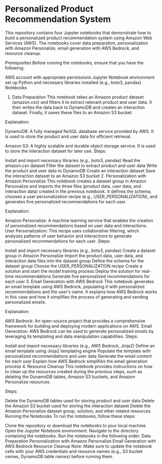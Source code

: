 # Personalized Product Recommendation System

This repository contains four Jupyter notebooks that demonstrate how to build a personalized product recommendation system using Amazon Web Services (AWS). The notebooks cover data preparation, personalization with Amazon Personalize, email generation with AWS Bedrock, and resource cleanup.

Prerequisites
Before running the notebooks, ensure that you have the following:

AWS account with appropriate permissions
Jupyter Notebook environment set up
Python and necessary libraries installed (e.g., boto3, pandas)
Notebooks

1. Data Preparation
This notebook takes an Amazon product dataset (amazon.csv) and filters it to extract relevant product and user data. It then writes the data back to DynamoDB and creates an interaction dataset. Finally, it saves these files to an Amazon S3 bucket.

Explanation:

DynamoDB: A fully managed NoSQL database service provided by AWS. It is used to store the product and user data for efficient retrieval.

Amazon S3: A highly scalable and durable object storage service. It is used to store the interaction dataset for later use.
Steps:

Install and import necessary libraries (e.g., boto3, pandas)
Read the amazon.csv dataset
Filter the dataset to extract product and user data
Write the product and user data to DynamoDB
Create an interaction dataset
Save the interaction dataset to an Amazon S3 bucket
2. Personalization with Amazon Personalize
This notebook creates a dataset group in Amazon Personalize and imports the three files (product data, user data, and interaction data) created in the previous notebook. It defines the schema, chooses a user personalization recipe (e.g., USER_PERSONALIZATION), and generates five personalized recommendations for each user.

Explanation:

Amazon Personalize: A machine learning service that enables the creation of personalized recommendations based on user data and interactions.
User Personalization: This recipe uses collaborative filtering, which analyzes patterns of user behavior and interactions to generate personalized recommendations for each user.
Steps:

Install and import necessary libraries (e.g., boto3, pandas)
Create a dataset group in Amazon Personalize
Import the product data, user data, and interaction data files into the dataset group
Define the schema for the dataset group
Choose the USER_PERSONALIZATION recipe
Create a solution and start the model training process
Deploy the solution for real-time recommendations
Generate five personalized recommendations for each user
3. Email Generation with AWS Bedrock
This notebook generates an email template using AWS Bedrock, populating it with personalized recommendations and the user's name. It explains how AWS Bedrock works in this case and how it simplifies the process of generating and sending personalized emails.

Explanation:

AWS Bedrock: An open-source project that provides a comprehensive framework for building and deploying modern applications on AWS.
Email Generation: AWS Bedrock can be used to generate personalized emails by leveraging its templating and data manipulation capabilities.
Steps:

Install and import necessary libraries (e.g., AWS Bedrock, Jinja2)
Define an email template using Jinja2 templating engine
Populate the template with personalized recommendations and user data
Generate the email content for each user
Explain how AWS Bedrock simplifies the email generation process
4. Resource Cleanup
This notebook provides instructions on how to clean up the resources created during the previous steps, such as deleting the DynamoDB tables, Amazon S3 buckets, and Amazon Personalize resources.

Steps:

Delete the DynamoDB tables used for storing product and user data
Delete the Amazon S3 bucket used for storing the interaction dataset
Delete the Amazon Personalize dataset group, solution, and other related resources
Running the Notebooks
To run the notebooks, follow these steps:

Clone the repository or download the notebooks to your local machine.
Open the Jupyter Notebook environment.
Navigate to the directory containing the notebooks.
Run the notebooks in the following order:
Data Preparation
Personalization with Amazon Personalize
Email Generation with AWS Bedrock
Resource Cleanup
Note: Make sure to update the notebook cells with your AWS credentials and resource names (e.g., S3 bucket names, DynamoDB table names) before running them.

